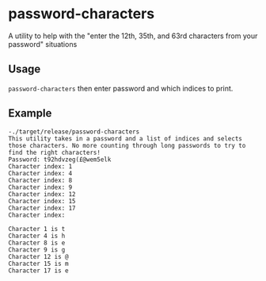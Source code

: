 # password-characters
A utility to help with the "enter the 12th, 35th, and 63rd characters from your password" situations

## Usage
`password-characters` then enter password and which indices to print.

## Example
```
-./target/release/password-characters
This utility takes in a password and a list of indices and selects those characters. No more counting through long passwords to try to find the right characters!
Password: t92hdvzeg(£@wem5elk
Character index: 1
Character index: 4
Character index: 8
Character index: 9
Character index: 12
Character index: 15
Character index: 17
Character index:

Character 1 is t
Character 4 is h
Character 8 is e
Character 9 is g
Character 12 is @
Character 15 is m
Character 17 is e
```
